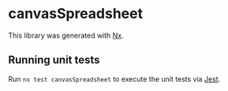 # canvasSpreadsheet

This library was generated with [Nx](https://nx.dev).

## Running unit tests

Run `nx test canvasSpreadsheet` to execute the unit tests via [Jest](https://jestjs.io).
